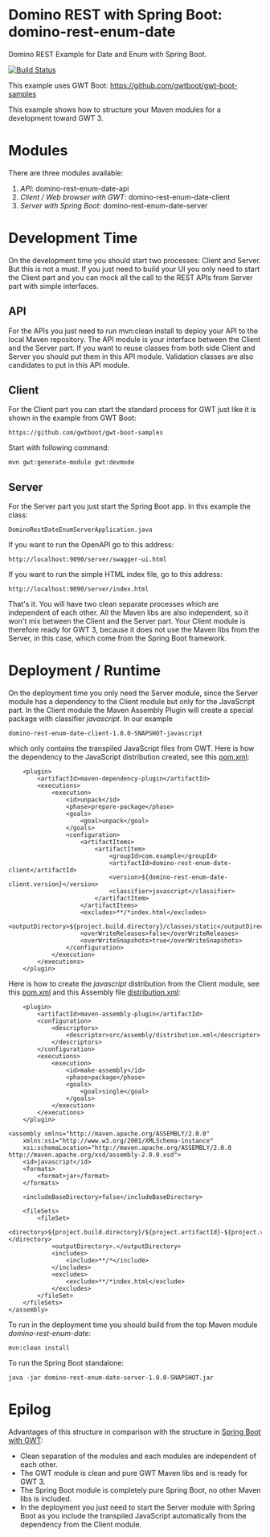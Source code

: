 # Domino REST with Spring Boot: domino-rest-enum-date
Domino REST Example for Date and Enum with Spring Boot.

[![Build Status](https://travis-ci.com/gwtboot/domino-rest-enum-date.svg?branch=master)](https://travis-ci.com/gwtboot/domino-rest-enum-date)

This example uses GWT Boot: https://github.com/gwtboot/gwt-boot-samples

This example shows how to structure your Maven modules for a development toward GWT 3.

# Modules

There are three modules available:
1. _API_: domino-rest-enum-date-api
2. _Client / Web browser with GWT_: domino-rest-enum-date-client
3. _Server with Spring Boot_: domino-rest-enum-date-server

# Development Time

On the development time you should start two processes: Client and Server. But this is
not a must. If you just need to build your UI you only need to start the Client part
and you can mock all the call to the REST APIs from Server part with simple interfaces.

## API
For the APIs you just need to run mvn:clean install to deploy your API to the local
Maven repository. The API module is your interface between the Client and the Server part. If you want to reuse classes from both side Client and Server you should put them in this API module. Validation classes are also candidates to put in this API module.

## Client
For the Client part you can start the standard process for GWT just like it is shown in the example from GWT Boot: 

```
https://github.com/gwtboot/gwt-boot-samples
```

Start with following command:

```
mvn gwt:generate-module gwt:devmode
```

## Server
For the Server part you just start the Spring Boot app. In this example the class: 

```
DominoRestDateEnumServerApplication.java
```

If you want to run the OpenAPI go to this address:


```
http://localhost:9090/server/swagger-ui.html
```

If you want to run the simple HTML index file, go to this address:

```
http://localhost:9090/server/index.html
```


That's it. You will have two clean separate processes which are independent of each other. All the 
Maven libs are also independent, so it won't mix between the Client and the Server part. 
Your Client module is therefore ready for GWT 3, because it does not use the Maven libs from the Server, 
in this case, which come from the Spring Boot framework.

# Deployment / Runtime

On the deployment time you only need the Server module, since the Server module has a dependency
to the Client module but only for the JavaScript part. In the Client module the Maven Assembly Plugin will
create a special package with classifier _javascript_. In our example 

```
domino-rest-enum-date-client-1.0.0-SNAPSHOT-javascript 
```

which only contains the transpiled JavaScript files from GWT. Here is how the dependency to the JavaScript
distribution created, see this [pom.xml](https://github.com/lofidewanto/domino-rest-enum-date/blob/master/domino-rest-enum-date-server/pom.xml):

```
	<plugin>
		<artifactId>maven-dependency-plugin</artifactId>
		<executions>
			<execution>
				<id>unpack</id>
				<phase>prepare-package</phase>
				<goals>
					<goal>unpack</goal>
				</goals>
				<configuration>
					<artifactItems>
						<artifactItem>
							<groupId>com.example</groupId>
							<artifactId>domino-rest-enum-date-client</artifactId>
							<version>${domino-rest-enum-date-client.version}</version>
							<classifier>javascript</classifier>
						</artifactItem>
					</artifactItems>
					<excludes>**/*index.html</excludes>
					<outputDirectory>${project.build.directory}/classes/static</outputDirectory>
					<overWriteReleases>false</overWriteReleases>
					<overWriteSnapshots>true</overWriteSnapshots>
				</configuration>
			</execution>
		</executions>
	</plugin>
```
Here is how to create the _javascript_ distribution from the Client module, see this [pom.xml](https://github.com/lofidewanto/domino-rest-enum-date/blob/master/domino-rest-enum-date-client/pom.xml) and this Assembly file [distribution.xml](https://github.com/lofidewanto/domino-rest-enum-date/blob/master/domino-rest-enum-date-client/src/assembly/distribution.xml):

```
	<plugin>
		<artifactId>maven-assembly-plugin</artifactId>
		<configuration>
			<descriptors>
				<descriptor>src/assembly/distribution.xml</descriptor>
			</descriptors>
		</configuration>
		<executions>
			<execution>
				<id>make-assembly</id>
				<phase>package</phase>
				<goals>
					<goal>single</goal>
				</goals>
			</execution>
		</executions>
	</plugin>
```

```
<assembly xmlns="http://maven.apache.org/ASSEMBLY/2.0.0"
	xmlns:xsi="http://www.w3.org/2001/XMLSchema-instance"
	xsi:schemaLocation="http://maven.apache.org/ASSEMBLY/2.0.0 http://maven.apache.org/xsd/assembly-2.0.0.xsd">
	<id>javascript</id>
	<formats>
		<format>jar</format>
	</formats>
	
	<includeBaseDirectory>false</includeBaseDirectory>

	<fileSets>
		<fileSet>
			<directory>${project.build.directory}/${project.artifactId}-${project.version}</directory>
			<outputDirectory>.</outputDirectory>
			<includes>
				<include>**/*</include>
			</includes>
			<excludes>
				<exclude>**/*index.html</exclude>
			</excludes>
		</fileSet>
	</fileSets>
</assembly>
```

To run in the deployment time you should build from the top Maven module _domino-rest-enum-date_:

```
mvn:clean install
```

To run the Spring Boot standalone:

```
java -jar domino-rest-enum-date-server-1.0.0-SNAPSHOT.jar
```

# Epilog

Advantages of this structure in comparison with the structure in [Spring Boot with GWT](https://github.com/gwtboot/gwt-boot-samples/tree/master/gwt-boot-sample-basic-with-spring-boot):
- Clean separation of the modules and each modules are independent of each other.
- The GWT module is clean and pure GWT Maven libs and is ready for GWT 3.
- The Spring Boot module is completely pure Spring Boot, no other Maven libs is included.
- In the deployment you just need to start the Server module with Spring Boot as you include the transpiled JavaScript automatically from the dependency from the Client module.


